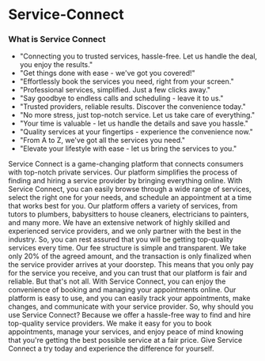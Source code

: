 # Service-Connect

### What is Service Connect 
- "Connecting you to trusted services, hassle-free. Let us handle the deal, you enjoy the results."
- "Get things done with ease - we've got you covered!"
- "Effortlessly book the services you need, right from your screen."
- "Professional services, simplified. Just a few clicks away."
- "Say goodbye to endless calls and scheduling - leave it to us."
- "Trusted providers, reliable results. Discover the convenience today."
- "No more stress, just top-notch service. Let us take care of everything."
- "Your time is valuable - let us handle the details and save you hassle."
- "Quality services at your fingertips - experience the convenience now."
- "From A to Z, we've got all the services you need."
- "Elevate your lifestyle with ease - let us bring the services to you."

Service Connect is a game-changing platform that connects consumers with top-notch private services. Our platform simplifies the process of finding and hiring a service provider by bringing everything online. With Service Connect, you can easily browse through a wide range of services, select the right one for your needs, and schedule an appointment at a time that works best for you. Our platform offers a variety of services, from tutors to plumbers, babysitters to house cleaners, electricians to painters, and many more. We have an extensive network of highly skilled and experienced service providers, and we only partner with the best in the industry. So, you can rest assured that you will be getting top-quality services every time.
Our fee structure is simple and transparent. We take only 20% of the agreed amount, and the transaction is only finalized when the service provider arrives at your doorstep. This means that you only pay for the service you receive, and you can trust that our platform is fair and reliable. But that's not all. With Service Connect, you can enjoy the convenience of booking and managing your appointments online. Our platform is easy to use, and you can easily track your appointments, make changes, and communicate with your service provider. So, why should you use Service Connect? Because we offer a hassle-free way to find and hire top-quality service providers. We make it easy for you to book appointments, manage your services, and enjoy peace of mind knowing that you're getting the best possible service at a fair price. Give Service Connect a try today and experience the difference for yourself.

